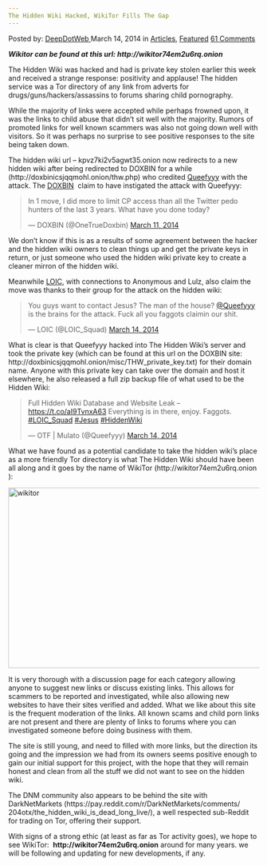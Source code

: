 ```yaml
---
The Hidden Wiki Hacked, WikiTor Fills The Gap
---
```

<article class="post-listing post-4692 post type-post status-publish format-standard has-post-thumbnail hentry category-articles category-deepdot-news tag-fills tag-gap tag-hacked tag-hidden tag-wiki tag-wikitor">
    <div class="post-inner">
    <p class="post-meta">
    <span>Posted by: <a href="https://www.deepdotweb.com/author/admin/" title="">DeepDotWeb </a></span>
    <span>March 14, 2014</span>
    <span>in <a href="https://www.deepdotweb.com/category/articles/" rel="category tag">Articles</a>, <a href="https://www.deepdotweb.com/category/deepdot-news/" rel="category tag">Featured</a></span>
    <span><a href="https://www.deepdotweb.com/2014/03/14/hidden-wiki-hacked-wikitor-fills-gap/#comments">61 Comments</a></span>
    </p>
    <div class="clear"></div>
    <div class="entry">
    <p><strong><em>Wikitor can be found at this url: http://wikitor74em2u6rq.onion</em></strong></p>
    <div id=":4fc"><wbr />The Hidden Wiki was hacked and had is private key stolen earlier this week and received a strange response: positivity and applause! The hidden service was a Tor directory of any link from adverts for drugs/guns/hackers/assassins to forums sharing child pornography.</div>
    <p>While the majority of links were accepted while perhaps frowned upon, it was the links to child abuse that didn&#8217;t sit well with the majority. Rumors of promoted links for well known scammers was also not going down well with visitors. So it was perhaps no surprise to see positive responses to the site being taken down.</p>
    <p>The hidden wiki url &#8211; kpvz7ki2v5agwt35.onion now redirects to a new hidden wiki after being redirected to DOXBIN for a while  (http://doxbinicsjqqmohl.<wbr />onion/thw.php) who credited <a href="https://twitter.com/queefyyy" target="_blank">Queefyyy</a> with the attack. The <a href="https://twitter.com/#!/OneTrueDoxbin" target="_blank">DOXBIN</a>  claim to have instigated the attack with Queefyyy:</p>
    <blockquote class="twitter-tweet" width="550">
    <p>In 1 move, I did more to limit CP access than all the Twitter pedo hunters of the last 3 years. What have you done today?</p>
    <p>&mdash; DOXBIN (@OneTrueDoxbin) <a href="https://twitter.com/OneTrueDoxbin/statuses/443466804875513856">March 11, 2014</a></p></blockquote>
    <p><script async src="//platform.twitter.com/widgets.js" charset="utf-8"></script></p>
    <p>We don&#8217;t know if this is as a results of some agreement between the hacker and the hidden wiki owners to clean things up and get the private keys in return, or just someone who used the hidden wiki private key to create a cleaner mirron of the hidden wiki.</p>
    <p>Meanwhile <a href="https://twitter.com/LOIC_Squad" target="_blank">LOIC</a>, with connections to Anonymous and Lulz, also claim the move was thanks to their group for the attack on the hidden wiki:</p>
    <blockquote class="twitter-tweet" width="550">
    <p lang="en" dir="ltr">You guys want to contact Jesus? The man of the house? <a href="https://twitter.com/Queefyyy">@Queefyyy</a> is the brains for the attack. Fuck all you faggots claimin our shit.</p>
    <p>&mdash; LOIC (@LOIC_Squad) <a href="https://twitter.com/LOIC_Squad/status/444330351385538560">March 14, 2014</a></p></blockquote>
    <p><script async src="//platform.twitter.com/widgets.js" charset="utf-8"></script></p>
    <p>What is clear is that Queefyyy hacked into The Hidden Wiki&#8217;s server and took the private key (which can be found at this url on the DOXBIN site: http://doxbinicsjqqmohl.<wbr />onion/misc/THW_private_key.txt<wbr />) for their domain name. Anyone with this private key can take over the domain and host it elsewhere, he also released a full zip backup file of what used to be the Hidden Wiki:</p>
    <blockquote class="twitter-tweet" width="550">
    <p lang="en" dir="ltr">Full Hidden Wiki Database and Website Leak &#8211; <a href="https://t.co/aI9TvnxA63">https://t.co/aI9TvnxA63</a>&#10;Everything is in there, enjoy. Faggots. <a href="https://twitter.com/hashtag/LOIC_Squad?src=hash">#LOIC_Squad</a> <a href="https://twitter.com/hashtag/Jesus?src=hash">#Jesus</a> <a href="https://twitter.com/hashtag/HiddenWiki?src=hash">#HiddenWiki</a></p>
    <p>&mdash; OTF | Mulato (@Queefyyy) <a href="https://twitter.com/Queefyyy/status/444323737593069569">March 14, 2014</a></p></blockquote>
    <p><script async src="//platform.twitter.com/widgets.js" charset="utf-8"></script></p>
    <p>What we have found as a potential candidate to take the hidden wiki&#8217;s place as a more friendly Tor directory is what The Hidden Wiki should have been all along and it goes by the name of WikiTor (http://wikitor74em2u6rq.onion<wbr />):</p>
    <p><a href="http://www.deepdotweb.com/wp-content/uploads/2014/03/wikitor.png"><img class="aligncenter wp-image-4693" src="https://www.deepdotweb.com/wp-content/uploads/2014/03/wikitor.png" alt="wikitor" width="643" height="361" srcset="https://www.deepdotweb.com/wp-content/uploads/2014/03/wikitor.png 1333w, https://www.deepdotweb.com/wp-content/uploads/2014/03/wikitor-300x169.png 300w, https://www.deepdotweb.com/wp-content/uploads/2014/03/wikitor-1024x575.png 1024w" sizes="(max-width: 643px) 100vw, 643px" /></a></p>
    <p>It is very thorough with a discussion page for each category allowing anyone to suggest new links or discuss existing links. This allows for scammers to be reported and investigated, while also allowing new websites to have their sites verified and added. What we like about this site is the frequent moderation of the links. All known scams and child porn links are not present and there are plenty of links to forums where you can investigated someone before doing business with them.</p>
    <p>The site is still young, and need to filled with more links, but the direction its going and the impression we had from its owners seems positive enough to gain our initial support for this project, with the hope that they will remain  honest and clean from all the stuff we did not want to see on the hidden wiki.</p>
    <p>The DNM community also appears to be behind the site with DarkNetMarkets (https://pay.reddit.com/r/<wbr />DarkNetMarkets/comments/<wbr />204otx/the_hidden_wiki_is_<wbr />dead_long_live/), a well respected sub-Reddit for trading on Tor, offering their support.</p>
    <p>With signs of a strong ethic (at least as far as Tor activity goes), we hope to see WikiTor:  <strong>http://wikitor74em2u6rq.onion</strong> around for many years. we will be following and updating for new developments, if any.</p>
    </div>
    <span style="display:none"><a href="https://www.deepdotweb.com/tag/fills/" rel="tag">fills</a> <a href="https://www.deepdotweb.com/tag/gap/" rel="tag">gap</a> <a href="https://www.deepdotweb.com/tag/hacked/" rel="tag">hacked</a> <a href="https://www.deepdotweb.com/tag/hidden/" rel="tag">hidden</a> <a href="https://www.deepdotweb.com/tag/wiki/" rel="tag">wiki</a> <a href="https://www.deepdotweb.com/tag/wikitor/" rel="tag">wikitor</a></span> <span style="display:none" class="updated">2014-03-14</span>
    <div style="display:none" class="vcard author" itemprop="author" itemscope itemtype="http://schema.org/Person"><strong class="fn" itemprop="name"><a href="https://www.deepdotweb.com/author/admin/" title="Posts by DeepDotWeb" rel="author">DeepDotWeb</a></strong></div>
    </div>
</article>

